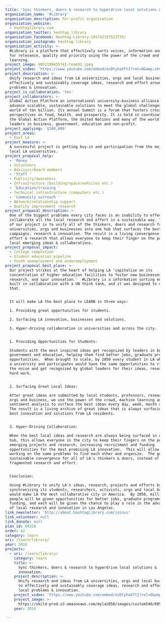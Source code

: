 ```yaml
---
title: 'Sync thinkers, doers & research to hyperdrive local solutions & innovation.'
organization_name: '#Library'
organization_description: For-profit organization
organization_website:
  - hashtaglibrary.com
organization_twitter: hashtag_library
organization_facebook: Hashtag-Library-195742357523735/
organization_instagram: hashtag.library
organization_activity: >-
  #Library is a platform that effectively sorts voices, information and content
  for relevance, quality and priority using the power of the crowd and machine
  learning.
project_image: 6052198655741-team91.jpeg
project_video: 'https://www.youtube.com/embed/ozDtyhaXTtI?rel=0&amp;showinfo=0'
project_description: >-
  Unify research and ideas from LA universities, orgs and local businesses to
  effectively and sustainably coverage ideas, research and effort around local
  problems & innovation.
project_is_collaboration: 'Yes'
project_collaborators: >-
  Global Action Platform an international university-business alliance to
  advance scalable, sustainable solutions to meet the global challenges of a
  world of ten billion. Its annual Summit is a forum that fosters cross-sector
  perspectives on food, health, and prosperity. It is held in coordination with
  the Global Action Platform, the United Nations and many of the world's top
  leaders in business, government, education and non-profit.
project_applying: '$100,000'
project_areas:
  - East LA
project_measure: >-
  A successful project is getting buy-in and participation from the majority of
  local LA universities.
project_proposal_help:
  - 'Money '
  - Volunteers
  - Advisors/board members
  - 'Staff '
  - Publicity/awareness
  - Infrastructure (building/space/vehicles etc.)
  - 'Education/training '
  - Technical infrastructure (computers etc.)
  - 'Community outreach '
  - Network/relationship support
  - Quality improvement research
project_proposal_description: >-
  One of the biggest problems every city faces is an inability to effectively
  collaborate all the local research and effort in a sustainable way. The goal
  of our project is to unify all of the thinkers, doers and research from local
  universities, orgs and businesses into one hub that surfaces the best ideas,
  campaigns, research & innovation. The result is a living convergence of local
  effort & research that allows everyone to keep their finger on the pulse of
  local emerging ideas & collaborations.
project_proposal_impact:
  - College completion
  - Student education pipeline
  - Youth unemployment and underemployment
project_proposal_best_place: >-
  Our project strikes at the heart of helping LA 'capitalize on its
  concentration of higher education facilities to foster new businesses, advance
  research, and spur innovation.'  #Library is a information sorting engine
  built in collaboration with a UN think tank, and it was designed to do just
  that.


  It will make LA the best place to LEARN in three ways: 

  1. Providing great opportunities for students.

  2. Surfacing LA innovation, businesses and solutions.

  3. Hyper-driving collaboration in universities and across the city.


  1. Providing Opportunities for Students:

  Students with the most inspired ideas get recognized by leaders in business,
  government and education, helping them find better jobs, graduate programs and
  opportunities.  When brought to scale, by 2050 every student in LA who attends
  a university and participates would have the same opportunities to rise above
  the noise and get recognized by global leaders for their ideas, research and
  hard work.


  2. Surfacing Great Local Ideas:

  After great ideas are submitted by local students, professors, researchers,
  orgs and business, we use the power of the crowd, machine learning and
  sentiment analysis to surface the best ideas every day, week, month and year. 
  The result is a living archive of great ideas that is always surfacing the
  best innovation and solutions from LA residents. 


  3. Hyper-Driving Collaboration:

  When the best local ideas and research are always being surfaced in one LA
  hub, this allows everyone in the city to keep their fingers on the pulse of
  emerging projects and research, increasing recruitment and funding
  opportunities for the most promising LA innovation.  This will allow everyone
  working on the same problems to find each other and organize.  The goal is
  sustainable convergence for all of LA's thinkers & doers, instead of
  fragmented research and effort.


  Conclusion:

  Using #Library to unify LA's ideas, research, projects and efforts by
  synchronizing its students, researchers, activists, orgs and local businesses,
  would make LA the most collaborative city in America.  By 2050, millions of
  people will be given opportunities for better jobs, graduate programs and
  funding, and each will be given the chance to play a role in the advancement
  of local research and innovation in Los Angeles.
link_newsletter: 'http://about.hashtaglibrary.com/joinus'
link_volunteer: null
link_donate: null
plan_id: 84328
order: 62
category: learn
uri: /learn/library/
year: 2016
projects:
  - uri: /learn/library/
    category: learn
    title: >-
      Sync thinkers, doers & research to hyperdrive local solutions &
      innovation.
    project_description: >-
      Unify research and ideas from LA universities, orgs and local businesses
      to effectively and sustainably coverage ideas, research and effort around
      local problems & innovation.
    project_video: 'https://www.youtube.com/embed/ozDtyhaXTtI?rel=0&amp;showinfo=0'
    project_image: >-
      https://skild-prod.s3.amazonaws.com/myla2050/images/custom540/6052198655741-team91.jpeg
    year: 2016

---
```

